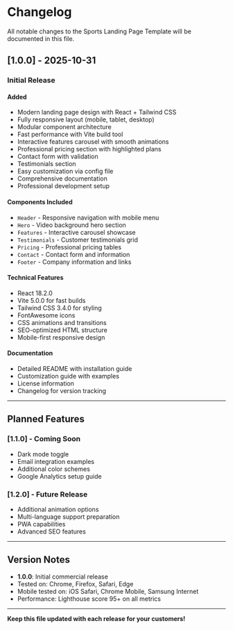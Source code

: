 # Changelog

All notable changes to the Sports Landing Page Template will be documented in this file.

## [1.0.0] - 2025-10-31

### Initial Release

#### Added
- Modern landing page design with React + Tailwind CSS
- Fully responsive layout (mobile, tablet, desktop)
- Modular component architecture
- Fast performance with Vite build tool
- Interactive features carousel with smooth animations
- Professional pricing section with highlighted plans
- Contact form with validation
- Testimonials section
- Easy customization via config file
- Comprehensive documentation
- Professional development setup

#### Components Included
- `Header` - Responsive navigation with mobile menu
- `Hero` - Video background hero section
- `Features` - Interactive carousel showcase
- `Testimonials` - Customer testimonials grid
- `Pricing` - Professional pricing tables
- `Contact` - Contact form and information
- `Footer` - Company information and links

#### Technical Features
- React 18.2.0
- Vite 5.0.0 for fast builds
- Tailwind CSS 3.4.0 for styling
- FontAwesome icons
- CSS animations and transitions
- SEO-optimized HTML structure
- Mobile-first responsive design

#### Documentation
- Detailed README with installation guide
- Customization guide with examples
- License information
- Changelog for version tracking

---

## Planned Features

### [1.1.0] - Coming Soon
- Dark mode toggle
- Email integration examples
- Additional color schemes
- Google Analytics setup guide

### [1.2.0] - Future Release
- Additional animation options
- Multi-language support preparation
- PWA capabilities
- Advanced SEO features

---

## Version Notes

- **1.0.0**: Initial commercial release
- Tested on: Chrome, Firefox, Safari, Edge
- Mobile tested on: iOS Safari, Chrome Mobile, Samsung Internet
- Performance: Lighthouse score 95+ on all metrics

---

**Keep this file updated with each release for your customers!**
